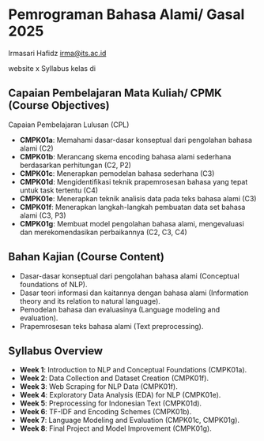 # Pemrograman Bahasa Alami/ Gasal 2025
Irmasari Hafidz
irma@its.ac.id

website x Syllabus kelas di 
## Capaian Pembelajaran Mata Kuliah/ CPMK (Course Objectives)
Capaian Pembelajaran Lulusan (CPL)

- **CMPK01a**: Memahami dasar-dasar konseptual dari pengolahan bahasa alami (C2) 
- **CMPK01b**: Merancang skema encoding bahasa alami sederhana berdasarkan perhitungan (C2, P2) 
- **CMPK01c**: Menerapkan pemodelan bahasa sederhana (C3) 
- **CMPK01d**: Mengidentifikasi teknik prapemrosesan bahasa yang tepat untuk task tertentu (C4)
- **CMPK01e**: Menerapkan teknik analisis data pada teks bahasa alami (C3) 
- **CMPK01f**: Menerapkan langkah-langkah pembuatan data set bahasa alami (C3, P3) 
- **CMPK01g**: Membuat model pengolahan bahasa alami, mengevaluasi dan merekomendasikan perbaikannya (C2, C3, C4) 

## Bahan Kajian (Course Content)
- Dasar-dasar konseptual dari pengolahan bahasa alami (Conceptual foundations of NLP).
- Dasar teori informasi dan kaitannya dengan bahasa alami (Information theory and its relation to natural language).
- Pemodelan bahasa dan evaluasinya (Language modeling and evaluation).
- Prapemrosesan teks bahasa alami (Text preprocessing).

## Syllabus Overview
- **Week 1**: Introduction to NLP and Conceptual Foundations (CMPK01a).
- **Week 2**: Data Collection and Dataset Creation (CMPK01f).
- **Week 3**: Web Scraping for NLP Data (CMPK01f).
- **Week 4**: Exploratory Data Analysis (EDA) for NLP (CMPK01e).
- **Week 5**: Preprocessing for Indonesian Text (CMPK01d).
- **Week 6**: TF-IDF and Encoding Schemes (CMPK01b).
- **Week 7**: Language Modeling and Evaluation (CMPK01c, CMPK01g).
- **Week 8**: Final Project and Model Improvement (CMPK01g).

